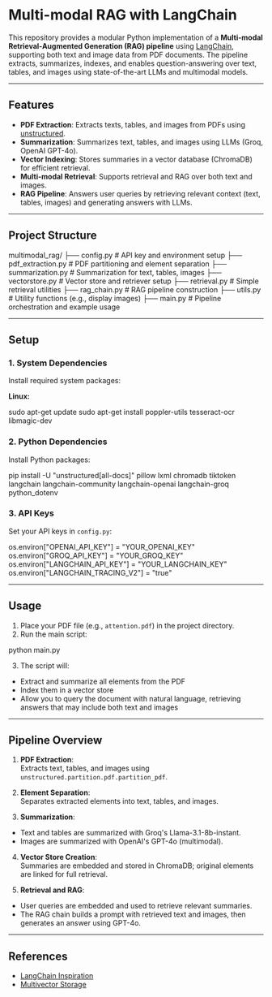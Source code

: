 # Multi-modal RAG with LangChain

This repository provides a modular Python implementation of a **Multi-modal Retrieval-Augmented Generation (RAG) pipeline** using [LangChain](https://github.com/langchain-ai/langchain), supporting both text and image data from PDF documents. The pipeline extracts, summarizes, indexes, and enables question-answering over text, tables, and images using state-of-the-art LLMs and multimodal models.

---

## Features

- **PDF Extraction**: Extracts texts, tables, and images from PDFs using [unstructured](https://github.com/Unstructured-IO/unstructured).
- **Summarization**: Summarizes text, tables, and images using LLMs (Groq, OpenAI GPT-4o).
- **Vector Indexing**: Stores summaries in a vector database (ChromaDB) for efficient retrieval.
- **Multi-modal Retrieval**: Supports retrieval and RAG over both text and images.
- **RAG Pipeline**: Answers user queries by retrieving relevant context (text, tables, images) and generating answers with LLMs.

---

## Project Structure

multimodal_rag/
├── config.py # API key and environment setup
├── pdf_extraction.py # PDF partitioning and element separation
├── summarization.py # Summarization for text, tables, images
├── vectorstore.py # Vector store and retriever setup
├── retrieval.py # Simple retrieval utilities
├── rag_chain.py # RAG pipeline construction
├── utils.py # Utility functions (e.g., display images)
├── main.py # Pipeline orchestration and example usage


---

## Setup

### 1. System Dependencies

Install required system packages:

**Linux:**


sudo apt-get update
sudo apt-get install poppler-utils tesseract-ocr libmagic-dev


### 2. Python Dependencies

Install Python packages:

pip install -U "unstructured[all-docs]" pillow lxml chromadb tiktoken
langchain langchain-community langchain-openai langchain-groq python_dotenv


### 3. API Keys

Set your API keys in `config.py`:

os.environ["OPENAI_API_KEY"] = "YOUR_OPENAI_KEY"
os.environ["GROQ_API_KEY"] = "YOUR_GROQ_KEY"
os.environ["LANGCHAIN_API_KEY"] = "YOUR_LANGCHAIN_KEY"
os.environ["LANGCHAIN_TRACING_V2"] = "true"


---

## Usage

1. Place your PDF file (e.g., `attention.pdf`) in the project directory.
2. Run the main script:

python main.py

3. The script will:
- Extract and summarize all elements from the PDF
- Index them in a vector store
- Allow you to query the document with natural language, retrieving answers that may include both text and images

---

## Pipeline Overview

1. **PDF Extraction**:  
Extracts text, tables, and images using `unstructured.partition.pdf.partition_pdf`.

2. **Element Separation**:  
Separates extracted elements into text, tables, and images.

3. **Summarization**:  
- Text and tables are summarized with Groq's Llama-3.1-8b-instant.
- Images are summarized with OpenAI's GPT-4o (multimodal).

4. **Vector Store Creation**:  
Summaries are embedded and stored in ChromaDB; original elements are linked for full retrieval.

5. **Retrieval and RAG**:  
- User queries are embedded and used to retrieve relevant summaries.
- The RAG chain builds a prompt with retrieved text and images, then generates an answer using GPT-4o.

---

## References

- [LangChain Inspiration](https://github.com/langchain-ai/langchain/blob/master/cookbook/Semi_structured_and_multi_modal_RAG.ipynb?ref=blog.langchain.dev)
- [Multivector Storage](https://python.langchain.com/docs/how_to/multi_vector/)

